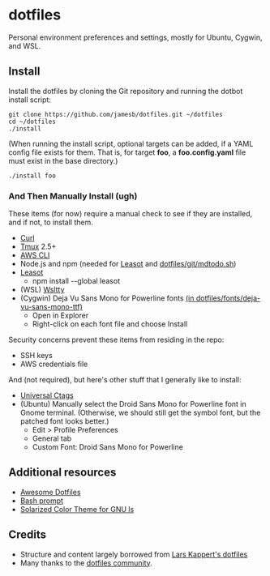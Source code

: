 # dotfiles
Personal environment preferences and settings, mostly for Ubuntu, Cygwin, and WSL.


## Install
Install the dotfiles by cloning the Git repository and running the dotbot install script:

    git clone https://github.com/jamesb/dotfiles.git ~/dotfiles
    cd ~/dotfiles
    ./install

(When running the install script, optional targets can be added, if a YAML config file exists for them. That is, for target **foo**, a **foo.config.yaml** file must exist in the base directory.)

    ./install foo

### And Then Manually Install (ugh) ###
These items (for now) require a manual check to see if they are installed, and if not, to install them.
* [Curl](https://curl.haxx.se/)
* [Tmux](https://tmux.github.io) 2.5+
* [AWS CLI](http://docs.aws.amazon.com/cli/latest/userguide/installing.html)
* Node.js and npm (needed for [Leasot](https://github.com/pgilad/leasot) and [dotfiles/git/mdtodo.sh](git/mdtodo.sh))
* [Leasot](https://github.com/pgilad/leasot)
  - npm install --global leasot
* (WSL) [Wsltty](https://github.com/mintty/wsltty)
* (Cygwin) Deja Vu Sans Mono for Powerline fonts [(in dotfiles/fonts/deja-vu-sans-mono-ttf)](fonts/deja-vu-sans-mono-ttf)
  - Open in Explorer
  - Right-click on each font file and choose Install

Security concerns prevent these items from residing in the repo:
* SSH keys
* AWS credentials file

And (not required), but here's other stuff that I generally like to install:
* [Universal Ctags](https://github.com/universal-ctags/ctags)
* (Ubuntu) Manually select the Droid Sans Mono for Powerline font in Gnome terminal. (Otherwise, we should still get the symbol font, but the patched font looks better.)
  - Edit > Profile Preferences
  - General tab
  - Custom Font: Droid Sans Mono for Powerline 

## Additional resources
* [Awesome Dotfiles](https://github.com/webpro/awesome-dotfiles)
* [Bash prompt](https://wiki.archlinux.org/index.php/Color_Bash_Prompt)
* [Solarized Color Theme for GNU ls](https://github.com/seebi/dircolors-solarized)

## Credits
* Structure and content largely borrowed from [Lars Kappert's dotfiles](https://github.com/webpro/dotfiles)
* Many thanks to the [dotfiles community](https://dotfiles.github.io/).
